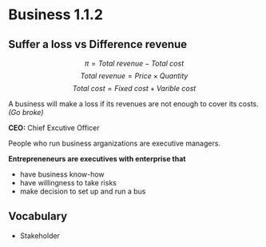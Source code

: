 # Business 1.1.2
## Suffer a loss vs Difference revenue
$$
\pi = Total \ revenue - Total \ cost
$$
$$
Total \ revenue = Price \times Quantity
$$
$$
Total \ cost = Fixed \ cost + Varible \ cost
$$

A business will make a loss if its revenues are not enough to cover its costs.*(Go broke)*

**CEO:** Chief Excutive Officer

People who run business arganizations are executive managers.

**Entrepreneneurs are executives with enterprise that**
+ have business know-how
+ have willingness to take risks
+ make decision to set up and run a bus
## Vocabulary
+ Stakeholder

